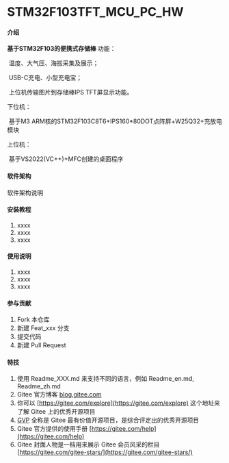 # STM32F103TFT_MCU_PC_HW

#### 介绍
**基于STM32F103的便携式存储棒**
功能： 

​    温度、大气压、海拔采集及展示； 

​    USB-C充电、小型充电宝； 

​    上位机传输图片到存储棒IPS TFT屏显示功能。 

下位机： 

​    基于M3 ARM核的STM32F103C8T6+IPS160*80DOT点阵屏+W25Q32+充放电模块 

上位机： 

​    基于VS2022(VC++)+MFC创建的桌面程序

#### 软件架构
软件架构说明


#### 安装教程

1.  xxxx
2.  xxxx
3.  xxxx

#### 使用说明

1.  xxxx
2.  xxxx
3.  xxxx

#### 参与贡献

1.  Fork 本仓库
2.  新建 Feat_xxx 分支
3.  提交代码
4.  新建 Pull Request


#### 特技

1.  使用 Readme\_XXX.md 来支持不同的语言，例如 Readme\_en.md, Readme\_zh.md
2.  Gitee 官方博客 [blog.gitee.com](https://blog.gitee.com)
3.  你可以 [https://gitee.com/explore](https://gitee.com/explore) 这个地址来了解 Gitee 上的优秀开源项目
4.  [GVP](https://gitee.com/gvp) 全称是 Gitee 最有价值开源项目，是综合评定出的优秀开源项目
5.  Gitee 官方提供的使用手册 [https://gitee.com/help](https://gitee.com/help)
6.  Gitee 封面人物是一档用来展示 Gitee 会员风采的栏目 [https://gitee.com/gitee-stars/](https://gitee.com/gitee-stars/)
